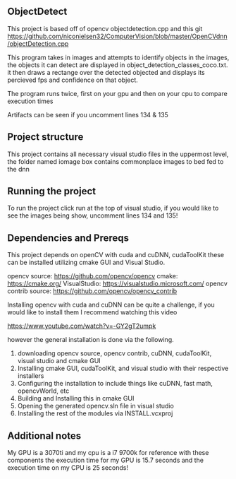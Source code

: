 ## ObjectDetect

This project is based off of opencv objectdetection.cpp and this git https://github.com/niconielsen32/ComputerVision/blob/master/OpenCVdnn/objectDetection.cpp

This program takes in images and attempts to identify objects in the images, the objects it can detect are displayed in object_detection_classes_coco.txt.
it then draws a rectange over the detected objected and displays its percieved fps and confidence on that object.

The program runs twice, first on your gpu and then on your cpu to compare execution times

Artifacts can be seen if you uncomment lines 134 & 135

## Project structure

This project contains all necessary visual studio files in the uppermost level, the folder named iomage box contains commonplace images to bed fed to the dnn


## Running the project

To run the project click run at the top of visual studio, if you would like to see the images being show, uncomment lines 134 and 135!

## Dependencies and Prereqs

This project depends on openCV with cuda and cuDNN, cudaToolKit these can be installed utilizing cmake GUI and Visual Studio.

opencv source: https://github.com/opencv/opencv
cmake: https://cmake.org/
VisualStudio: https://visualstudio.microsoft.com/
opencv contrib source: https://github.com/opencv/opencv_contrib

Installing opencv with cuda and cuDNN can be quite a challenge, if you would like to install them I recommend watching this video

https://www.youtube.com/watch?v=-GY2gT2umpk

however the general installation is done via the following.

1. downloading opencv source, opencv contrib, cuDNN, cudaToolKit, visual studio and cmake GUI
2. Installing cmake GUI, cudaToolKit, and visual studio with their respective installers 
3. Configuring the installation to include things like cuDNN, fast math, opencvWorld, etc
4. Building and Installing this in cmake GUI
5. Opening the generated opencv.sln file in visual studio
6. Installing the rest of the modules via INSTALL.vcxproj

## Additional notes

My GPU is a 3070ti and my cpu is a i7 9700k for reference
with these components the execution time for my GPU is 15.7 seconds and the execution time on my CPU is 25 seconds!
